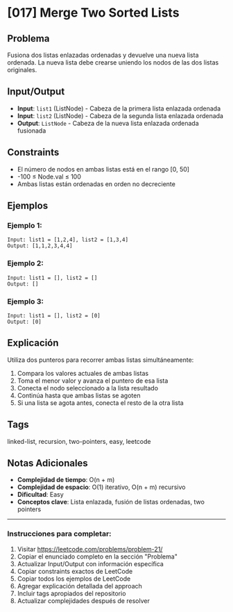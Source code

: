 # [017] Merge Two Sorted Lists

## Problema
Fusiona dos listas enlazadas ordenadas y devuelve una nueva lista ordenada. La nueva lista debe crearse uniendo los nodos de las dos listas originales.

## Input/Output
- **Input**: `list1` (ListNode) - Cabeza de la primera lista enlazada ordenada
- **Input**: `list2` (ListNode) - Cabeza de la segunda lista enlazada ordenada  
- **Output**: `ListNode` - Cabeza de la nueva lista enlazada ordenada fusionada

## Constraints
- El número de nodos en ambas listas está en el rango [0, 50]
- -100 ≤ Node.val ≤ 100
- Ambas listas están ordenadas en orden no decreciente

## Ejemplos

### Ejemplo 1:
```
Input: list1 = [1,2,4], list2 = [1,3,4]
Output: [1,1,2,3,4,4]
```

### Ejemplo 2:
```
Input: list1 = [], list2 = []
Output: []
```

### Ejemplo 3:
```
Input: list1 = [], list2 = [0]
Output: [0]
```

## Explicación
Utiliza dos punteros para recorrer ambas listas simultáneamente:
1. Compara los valores actuales de ambas listas
2. Toma el menor valor y avanza el puntero de esa lista
3. Conecta el nodo seleccionado a la lista resultado
4. Continúa hasta que ambas listas se agoten
5. Si una lista se agota antes, conecta el resto de la otra lista

## Tags
linked-list, recursion, two-pointers, easy, leetcode

## Notas Adicionales
- **Complejidad de tiempo**: O(n + m)
- **Complejidad de espacio**: O(1) iterativo, O(n + m) recursivo
- **Dificultad**: Easy
- **Conceptos clave**: Lista enlazada, fusión de listas ordenadas, two pointers

---

### Instrucciones para completar:
1. Visitar https://leetcode.com/problems/problem-21/
2. Copiar el enunciado completo en la sección "Problema"
3. Actualizar Input/Output con información específica
4. Copiar constraints exactos de LeetCode
5. Copiar todos los ejemplos de LeetCode
6. Agregar explicación detallada del approach
7. Incluir tags apropiados del repositorio
8. Actualizar complejidades después de resolver
